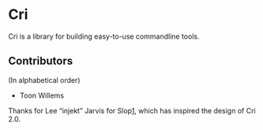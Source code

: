 Cri
===

Cri is a library for building easy-to-use commandline tools.

Contributors
------------

(In alphabetical order)

* Toon Willems

Thanks for Lee “injekt” Jarvis for Slop[1], which has inspired the design of Cri 2.0.

[1]: https://github.com/injekt/slop
